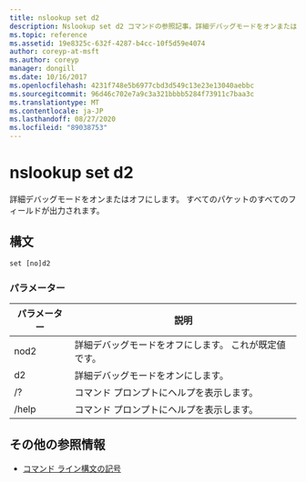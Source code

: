 ```yaml
---
title: nslookup set d2
description: Nslookup set d2 コマンドの参照記事。詳細デバッグモードをオンまたはオフにします。
ms.topic: reference
ms.assetid: 19e8325c-632f-4287-b4cc-10f5d59e4074
author: coreyp-at-msft
ms.author: coreyp
manager: dongill
ms.date: 10/16/2017
ms.openlocfilehash: 4231f748e5b6977cbd3d549c13e23e13040aebbc
ms.sourcegitcommit: 96d46c702e7a9c3a321bbbb5284f73911c7baa3c
ms.translationtype: MT
ms.contentlocale: ja-JP
ms.lasthandoff: 08/27/2020
ms.locfileid: "89038753"
---
```

# <a name="nslookup-set-d2"></a>nslookup set d2

詳細デバッグモードをオンまたはオフにします。 すべてのパケットのすべてのフィールドが出力されます。

## <a name="syntax"></a>構文

```
set [no]d2
```

### <a name="parameters"></a>パラメーター

| パラメーター | 説明 |
| ---------- | ---------- |
| nod2 | 詳細デバッグモードをオフにします。 これが既定値です。 |
| d2 | 詳細デバッグモードをオンにします。 |
| /? | コマンド プロンプトにヘルプを表示します。 |
| /help | コマンド プロンプトにヘルプを表示します。 |

## <a name="additional-references"></a>その他の参照情報

- [コマンド ライン構文の記号](command-line-syntax-key.md)

